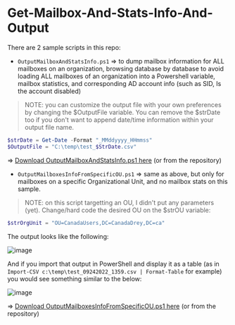 # Get-Mailbox-And-Stats-Info-And-Output

There are 2 sample scripts in this repo:

- ```OutputMailboxAndStatsInfo.ps1``` => to dump mailbox information for ALL mailboxes on an organization, browsing database by database to avoid loading ALL mailboxes of an organization into a Powershell variable, mailbox statistics, and corresponding AD account info (such as SID, Is the account disabled)
> NOTE: you can customize the output file with your own preferences by changing the $OutputFile variable. You can remove the $strDate too if you don't want to append date/time information within your output file name.

```powershell
$strDate = Get-Date -Format "_MMddyyyy_HHmmss"
$OutputFile = "C:\temp\test_$StrDate.csv"
```

=> [Download OutputMailboxAndStatsInfo.ps1 here](https://raw.githubusercontent.com/SammyKrosoft/Get-Mailbox-And-Stats-Info-And-Output/main/OutputMailboxAndStatsInfo.ps1) (or from the repository)

- ```OutputMailboxesInfoFromSpecificOU.ps1``` => same as above, but only for mailboxes on a specific Organizational Unit, and no mailbox stats on this sample.
> NOTE: on this script targetting an OU, I didn't put any parameters (yet). Change/hard code the desired OU on the $strOU variable: 

```powershell
$strOrgUnit = "OU=CanadaUsers,DC=CanadaDrey,DC=ca"
```

The output looks like the following:

![image](https://user-images.githubusercontent.com/33433229/192116263-b3ab06c0-2cdc-4b44-ba8c-f34615ca6c85.png)

And if you import that output in PowerShell and display it as a table (as in ```Import-CSV c:\temp\test_09242022_1359.csv | Format-Table``` for example) you would see something similar to the below:

![image](https://user-images.githubusercontent.com/33433229/192116312-20fd832a-73e1-4c20-8f34-d3f3fd71e13c.png)


=> [Download OutputMailboxesInfoFromSpecificOU.ps1 here](https://raw.githubusercontent.com/SammyKrosoft/Get-Mailbox-And-Stats-Info-And-Output/main/OutputMailboxesInfoFromSpecificOU.ps1) (or from the repository)
